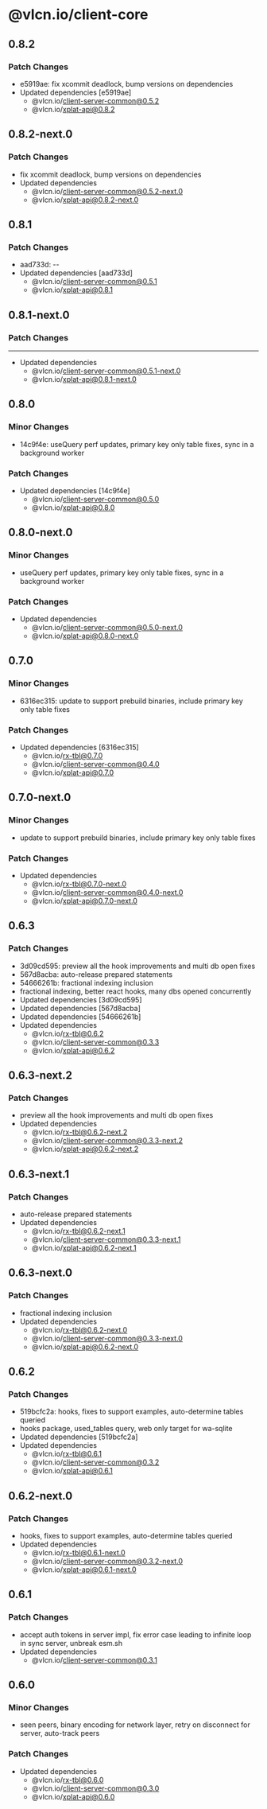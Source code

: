 # @vlcn.io/client-core

## 0.8.2

### Patch Changes

- e5919ae: fix xcommit deadlock, bump versions on dependencies
- Updated dependencies [e5919ae]
  - @vlcn.io/client-server-common@0.5.2
  - @vlcn.io/xplat-api@0.8.2

## 0.8.2-next.0

### Patch Changes

- fix xcommit deadlock, bump versions on dependencies
- Updated dependencies
  - @vlcn.io/client-server-common@0.5.2-next.0
  - @vlcn.io/xplat-api@0.8.2-next.0

## 0.8.1

### Patch Changes

- aad733d: --
- Updated dependencies [aad733d]
  - @vlcn.io/client-server-common@0.5.1
  - @vlcn.io/xplat-api@0.8.1

## 0.8.1-next.0

### Patch Changes

---

- Updated dependencies
  - @vlcn.io/client-server-common@0.5.1-next.0
  - @vlcn.io/xplat-api@0.8.1-next.0

## 0.8.0

### Minor Changes

- 14c9f4e: useQuery perf updates, primary key only table fixes, sync in a background worker

### Patch Changes

- Updated dependencies [14c9f4e]
  - @vlcn.io/client-server-common@0.5.0
  - @vlcn.io/xplat-api@0.8.0

## 0.8.0-next.0

### Minor Changes

- useQuery perf updates, primary key only table fixes, sync in a background worker

### Patch Changes

- Updated dependencies
  - @vlcn.io/client-server-common@0.5.0-next.0
  - @vlcn.io/xplat-api@0.8.0-next.0

## 0.7.0

### Minor Changes

- 6316ec315: update to support prebuild binaries, include primary key only table fixes

### Patch Changes

- Updated dependencies [6316ec315]
  - @vlcn.io/rx-tbl@0.7.0
  - @vlcn.io/client-server-common@0.4.0
  - @vlcn.io/xplat-api@0.7.0

## 0.7.0-next.0

### Minor Changes

- update to support prebuild binaries, include primary key only table fixes

### Patch Changes

- Updated dependencies
  - @vlcn.io/rx-tbl@0.7.0-next.0
  - @vlcn.io/client-server-common@0.4.0-next.0
  - @vlcn.io/xplat-api@0.7.0-next.0

## 0.6.3

### Patch Changes

- 3d09cd595: preview all the hook improvements and multi db open fixes
- 567d8acba: auto-release prepared statements
- 54666261b: fractional indexing inclusion
- fractional indexing, better react hooks, many dbs opened concurrently
- Updated dependencies [3d09cd595]
- Updated dependencies [567d8acba]
- Updated dependencies [54666261b]
- Updated dependencies
  - @vlcn.io/rx-tbl@0.6.2
  - @vlcn.io/client-server-common@0.3.3
  - @vlcn.io/xplat-api@0.6.2

## 0.6.3-next.2

### Patch Changes

- preview all the hook improvements and multi db open fixes
- Updated dependencies
  - @vlcn.io/rx-tbl@0.6.2-next.2
  - @vlcn.io/client-server-common@0.3.3-next.2
  - @vlcn.io/xplat-api@0.6.2-next.2

## 0.6.3-next.1

### Patch Changes

- auto-release prepared statements
- Updated dependencies
  - @vlcn.io/rx-tbl@0.6.2-next.1
  - @vlcn.io/client-server-common@0.3.3-next.1
  - @vlcn.io/xplat-api@0.6.2-next.1

## 0.6.3-next.0

### Patch Changes

- fractional indexing inclusion
- Updated dependencies
  - @vlcn.io/rx-tbl@0.6.2-next.0
  - @vlcn.io/client-server-common@0.3.3-next.0
  - @vlcn.io/xplat-api@0.6.2-next.0

## 0.6.2

### Patch Changes

- 519bcfc2a: hooks, fixes to support examples, auto-determine tables queried
- hooks package, used_tables query, web only target for wa-sqlite
- Updated dependencies [519bcfc2a]
- Updated dependencies
  - @vlcn.io/rx-tbl@0.6.1
  - @vlcn.io/client-server-common@0.3.2
  - @vlcn.io/xplat-api@0.6.1

## 0.6.2-next.0

### Patch Changes

- hooks, fixes to support examples, auto-determine tables queried
- Updated dependencies
  - @vlcn.io/rx-tbl@0.6.1-next.0
  - @vlcn.io/client-server-common@0.3.2-next.0
  - @vlcn.io/xplat-api@0.6.1-next.0

## 0.6.1

### Patch Changes

- accept auth tokens in server impl, fix error case leading to infinite loop in sync server, unbreak esm.sh
- Updated dependencies
  - @vlcn.io/client-server-common@0.3.1

## 0.6.0

### Minor Changes

- seen peers, binary encoding for network layer, retry on disconnect for server, auto-track peers

### Patch Changes

- Updated dependencies
  - @vlcn.io/rx-tbl@0.6.0
  - @vlcn.io/client-server-common@0.3.0
  - @vlcn.io/xplat-api@0.6.0
